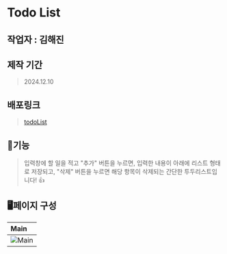 # Todo List

## 작업자 : 김해진

## 제작 기간
> 2024.12.10

## 배포링크
>[todoList](https://myjin0806-todolist.netlify.app/)

## 📝기능
> 입력창에 할 일을 적고 "추가" 버튼을 누르면, 입력한 내용이 아래에 리스트 형태로 저장되고, "삭제" 버튼을 누르면 해당 항목이 삭제되는 간단한 투두리스트입니다! 👍

## 🖥페이지 구성
| Main                                                                                                      |
| :---------------------------------------------------------------------------------------------------------------------- |
| ![Main](https://github.com/user-attachments/assets/17381008-ddeb-4737-b481-644896d79b98) |
